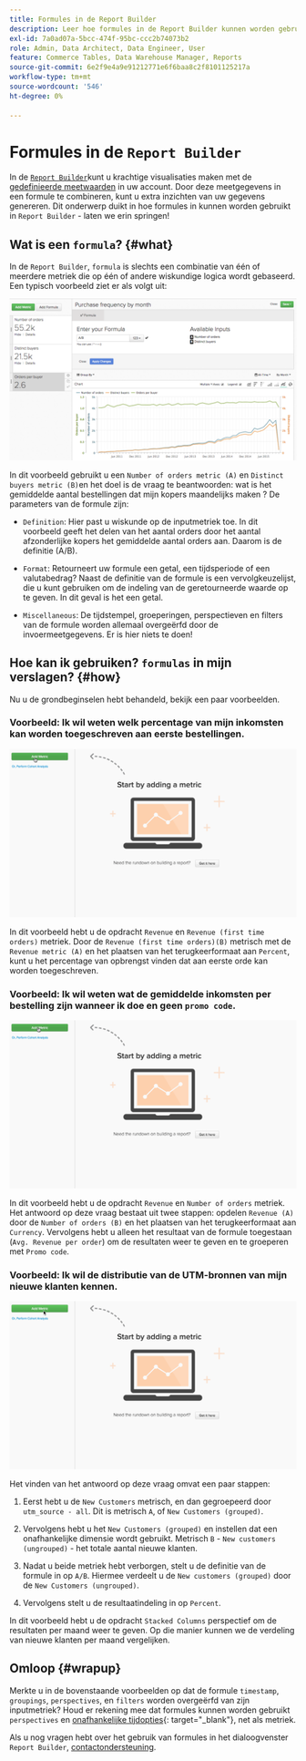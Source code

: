 ```yaml
---
title: Formules in de Report Builder
description: Leer hoe formules in de Report Builder kunnen worden gebruikt.
exl-id: 7a0ad07a-5bcc-474f-95bc-ccc2b74073b2
role: Admin, Data Architect, Data Engineer, User
feature: Commerce Tables, Data Warehouse Manager, Reports
source-git-commit: 6e2f9e4a9e91212771e6f6baa8c2f8101125217a
workflow-type: tm+mt
source-wordcount: '546'
ht-degree: 0%

---
```


# Formules in de `Report Builder`

In de [`Report Builder`](../../tutorials/using-visual-report-builder.md)kunt u krachtige visualisaties maken met de [gedefinieerde meetwaarden](../../data-user/reports/ess-manage-data-metrics.md) in uw account. Door deze meetgegevens in een formule te combineren, kunt u extra inzichten van uw gegevens genereren. Dit onderwerp duikt in hoe formules in kunnen worden gebruikt in `Report Builder` - laten we erin springen!

## Wat is een `formula`? {#what}

In de `Report Builder`, `formula` is slechts een combinatie van één of meerdere metriek die op één of andere wiskundige logica wordt gebaseerd. Een typisch voorbeeld ziet er als volgt uit:

![](../../assets/formula-example.png)

In dit voorbeeld gebruikt u een `Number of orders metric (A)` en `Distinct buyers metric (B)`en het doel is de vraag te beantwoorden: wat is het gemiddelde aantal bestellingen dat mijn kopers maandelijks maken ? De parameters van de formule zijn:

* `Definition`: Hier past u wiskunde op de inputmetriek toe. In dit voorbeeld geeft het delen van het aantal orders door het aantal afzonderlijke kopers het gemiddelde aantal orders aan. Daarom is de definitie (A/B).

* `Format`: Retourneert uw formule een getal, een tijdsperiode of een valutabedrag? Naast de definitie van de formule is een vervolgkeuzelijst, die u kunt gebruiken om de indeling van de geretourneerde waarde op te geven. In dit geval is het een getal.

* `Miscellaneous`: De tijdstempel, groeperingen, perspectieven en filters van de formule worden allemaal overgeërfd door de invoermeetgegevens. Er is hier niets te doen!

## Hoe kan ik gebruiken? `formulas` in mijn verslagen? {#how}

Nu u de grondbeginselen hebt behandeld, bekijk een paar voorbeelden.

### Voorbeeld: Ik wil weten welk percentage van mijn inkomsten kan worden toegeschreven aan eerste bestellingen.

![Het gebruiken van formules om het percentage van opbrengst te vinden die aan eerste-tijdorden wordt toegeschreven](../../assets/first_time_orders.gif)

In dit voorbeeld hebt u de opdracht `Revenue` en `Revenue (first time orders)` metriek. Door de `Revenue (first time orders)(B)` metrisch met de `Revenue metric (A)` en het plaatsen van het terugkeerformaat aan `Percent`, kunt u het percentage van opbrengst vinden dat aan eerste orde kan worden toegeschreven.

### Voorbeeld: Ik wil weten wat de gemiddelde inkomsten per bestelling zijn wanneer ik doe en geen `promo code`.

![Het gebruiken van formules om de gemiddelde opbrengst per orde met en zonder bevorderingscodes te vinden](../../assets/promo_code.gif)

In dit voorbeeld hebt u de opdracht `Revenue` en `Number of orders` metriek. Het antwoord op deze vraag bestaat uit twee stappen: opdelen `Revenue (A)` door de `Number of orders (B)` en het plaatsen van het terugkeerformaat aan `Currency`. Vervolgens hebt u alleen het resultaat van de formule toegestaan (`Avg. Revenue per order`) om de resultaten weer te geven en te groeperen met `Promo code`.

### Voorbeeld: Ik wil de distributie van de UTM-bronnen van mijn nieuwe klanten kennen.

![Formules gebruiken om de distributie van UTM-bronnen van nieuwe klanten te vinden](../../assets/distro.gif)

Het vinden van het antwoord op deze vraag omvat een paar stappen:

1. Eerst hebt u de `New Customers` metrisch, en dan gegroepeerd door `utm_source - all`. Dit is metrisch `A`, of `New Customers (grouped)`.

1. Vervolgens hebt u het `New Customers (grouped)` en instellen dat een onafhankelijke dimensie wordt gebruikt. Metrisch `B` - `New customers (ungrouped)` - het totale aantal nieuwe klanten.

1. Nadat u beide metriek hebt verborgen, stelt u de definitie van de formule in op `A/B`. Hiermee verdeelt u de `New customers (grouped)` door de `New Customers (ungrouped)`.

1. Vervolgens stelt u de resultaatindeling in op `Percent`.

In dit voorbeeld hebt u de opdracht `Stacked Columns` perspectief om de resultaten per maand weer te geven. Op die manier kunnen we de verdeling van nieuwe klanten per maand vergelijken.

## Omloop {#wrapup}

Merkte u in de bovenstaande voorbeelden op dat de formule `timestamp`, `groupings`, `perspectives`, en `filters` worden overgeërfd van zijn inputmetriek? Houd er rekening mee dat formules kunnen worden gebruikt `perspectives` en [onafhankelijke tijdopties](../../tutorials/time-options-visual-rpt-bldr.md){: target=&quot;_blank&quot;}, net als metriek.

Als u nog vragen hebt over het gebruik van formules in het dialoogvenster `Report Builder`, [contactondersteuning](https://experienceleague.adobe.com/docs/commerce-knowledge-base/kb/troubleshooting/miscellaneous/mbi-service-policies.html).
